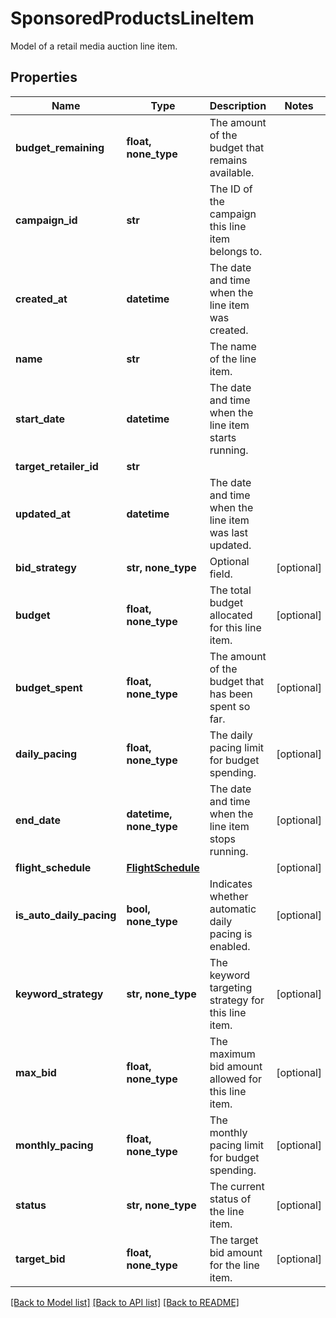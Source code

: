 # SponsoredProductsLineItem

Model of a retail media auction line item.

## Properties
Name | Type | Description | Notes
------------ | ------------- | ------------- | -------------
**budget_remaining** | **float, none_type** | The amount of the budget that remains available. | 
**campaign_id** | **str** | The ID of the campaign this line item belongs to. | 
**created_at** | **datetime** | The date and time when the line item was created. | 
**name** | **str** | The name of the line item. | 
**start_date** | **datetime** | The date and time when the line item starts running. | 
**target_retailer_id** | **str** |  | 
**updated_at** | **datetime** | The date and time when the line item was last updated. | 
**bid_strategy** | **str, none_type** | Optional field. | [optional] 
**budget** | **float, none_type** | The total budget allocated for this line item. | [optional] 
**budget_spent** | **float, none_type** | The amount of the budget that has been spent so far. | [optional] 
**daily_pacing** | **float, none_type** | The daily pacing limit for budget spending. | [optional] 
**end_date** | **datetime, none_type** | The date and time when the line item stops running. | [optional] 
**flight_schedule** | [**FlightSchedule**](FlightSchedule.md) |  | [optional] 
**is_auto_daily_pacing** | **bool, none_type** | Indicates whether automatic daily pacing is enabled. | [optional] 
**keyword_strategy** | **str, none_type** | The keyword targeting strategy for this line item. | [optional] 
**max_bid** | **float, none_type** | The maximum bid amount allowed for this line item. | [optional] 
**monthly_pacing** | **float, none_type** | The monthly pacing limit for budget spending. | [optional] 
**status** | **str, none_type** | The current status of the line item. | [optional] 
**target_bid** | **float, none_type** | The target bid amount for the line item. | [optional] 

[[Back to Model list]](../README.md#documentation-for-models) [[Back to API list]](../README.md#documentation-for-api-endpoints) [[Back to README]](../README.md)


